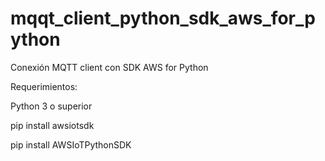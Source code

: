 # mqqt_client_python_sdk_aws_for_python
Conexión MQTT client con SDK AWS for Python

Requerimientos:

Python 3 o superior

pip install awsiotsdk

pip install AWSIoTPythonSDK
